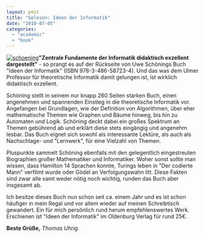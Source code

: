 ```yaml
---
layout: post
title: "Gelesen: Ideen der Informatik"
date: "2010-07-05"
categories: 
  - "academic"
  - "book"
---
```


[![](images/schoening-211x300.png "schoening")](http://tuhrig.de/wp-content/uploads/schoening.png)**"Zentrale Fundamente der Informatik didaktisch exzellent dargestellt"** - so prangt es auf der Rückseite von Uwe Schönings Buch "Ideen der Informatik" (ISBN 978-3-486-58723-4). Und das was dem Ulmer Professor für theoretische Informatik damit gelungen ist, ist wirklich didaktisch exzellent.

Schöning stellt in seinem nur knapp 260 Seiten starken Buch, einen angenehmen und spannenden Einstieg in die theoretische Informatik vor. Angefangen bei Grundlagen, wie der Definition von Algorithmen, über eher mathematische Themen wie Graphen und Bäume hinweg, bis hin zu Automaten und Logik. Schöning deckt dabei ein großes Spektrum an Themen gebührend ab und erklärt diese stets eingängig und angenehm lesbar. Das Buch eignet sich sowohl als interessante Lektüre, als auch als Nachschlage- und "Lernwerk", für eine Vielzahl von Themen.

Pluspunkte sammelt Schöning ebenfalls mit den gelegentlich eingestreuten Biographien großer Mathematiker und Informatiker. Woher sonst sollte man wissen, dass Hamilton 14 Sprachen konnte, Turings leben in "Der codierte Mann" verfilmt wurde oder Gödel an Verfolgungswahn litt. Diese Fakten sind zwar alle samt weder nötig noch wichtig, runden das Buch aber insgesamt ab.

Ich besitze dieses Buch nun schon seit ca. einem Jahr und es ist schon häufiger in mein Regal und vor allem wieder auf meinen Schreibtisch gewandert. Ein für mich persönlich rund herum empfehlenswertes Werk. Erschienen ist "Ideen der Informatik" im Oldenburg Verlag für rund 25€.

**Beste Grüße,** _Thomas Uhrig._
